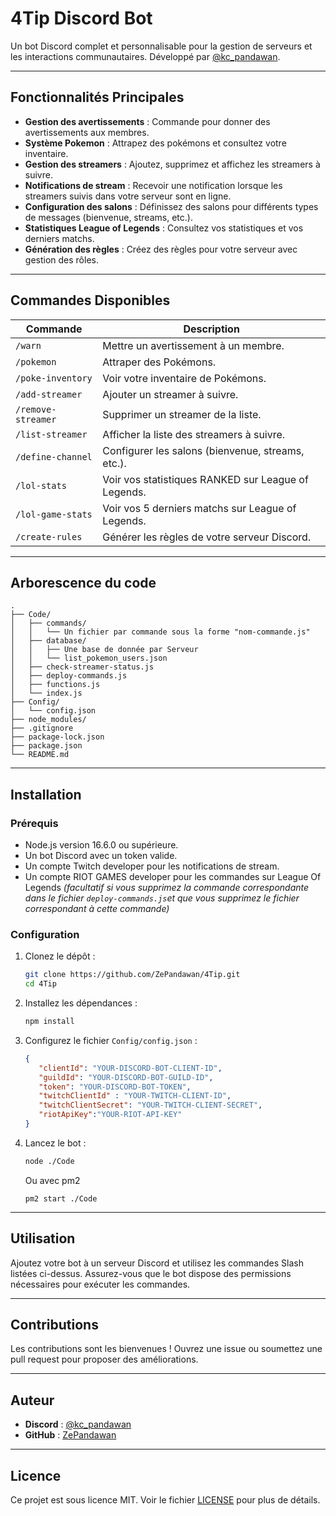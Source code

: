 # 4Tip Discord Bot

Un bot Discord complet et personnalisable pour la gestion de serveurs et les interactions communautaires. Développé par [@kc_pandawan](https://discord.com/users/kc_pandawan).

---

## Fonctionnalités Principales

- **Gestion des avertissements** : Commande pour donner des avertissements aux membres.
- **Système Pokemon** : Attrapez des pokémons et consultez votre inventaire.
- **Gestion des streamers** : Ajoutez, supprimez et affichez les streamers à suivre.
- **Notifications de stream** : Recevoir une notification lorsque les streamers suivis dans votre serveur sont en ligne.
- **Configuration des salons** : Définissez des salons pour différents types de messages (bienvenue, streams, etc.).
- **Statistiques League of Legends** : Consultez vos statistiques et vos derniers matchs.
- **Génération des règles** : Créez des règles pour votre serveur avec gestion des rôles.

---

## Commandes Disponibles

| Commande             | Description                                                                 |
|----------------------|-----------------------------------------------------------------------------|
| `/warn`              | Mettre un avertissement à un membre.                                      |
| `/pokemon`           | Attraper des Pokémons.                                                     |
| `/poke-inventory`    | Voir votre inventaire de Pokémons.                                         |
| `/add-streamer`      | Ajouter un streamer à suivre.                                            |
| `/remove-streamer`   | Supprimer un streamer de la liste.                                         |
| `/list-streamer`     | Afficher la liste des streamers à suivre.                                 |
| `/define-channel`    | Configurer les salons (bienvenue, streams, etc.).                         |
| `/lol-stats`         | Voir vos statistiques RANKED sur League of Legends.                       |
| `/lol-game-stats`    | Voir vos 5 derniers matchs sur League of Legends.                         |
| `/create-rules`      | Générer les règles de votre serveur Discord.                           |

---

## Arborescence du code 

```
.
├── Code/
│   ├── commands/
│   │   └── Un fichier par commande sous la forme "nom-commande.js"
│   ├── database/
│   │   ├── Une base de donnée par Serveur
│   │   └── list_pokemon_users.json
│   ├── check-streamer-status.js
│   ├── deploy-commands.js
│   ├── functions.js
│   └── index.js
├── Config/
│   └── config.json
├── node_modules/
├── .gitignore
├── package-lock.json
├── package.json
└── README.md
```

---

## Installation

### Prérequis

- Node.js version 16.6.0 ou supérieure.
- Un bot Discord avec un token valide.
- Un compte Twitch developer pour les notifications de stream.
- Un compte RIOT GAMES developer pour les commandes sur League Of Legends *(facultatif si vous supprimez la commande correspondante dans le fichier `deploy-commands.js`et que vous supprimez le fichier correspondant à cette commande)*

### Configuration

1. Clonez le dépôt :
   ```bash
   git clone https://github.com/ZePandawan/4Tip.git
   cd 4Tip
   ```

2. Installez les dépendances :
   ```bash
   npm install
   ```

3. Configurez le fichier `Config/config.json` :
   ```json
   {
      "clientId": "YOUR-DISCORD-BOT-CLIENT-ID",
      "guildId": "YOUR-DISCORD-BOT-GUILD-ID",
      "token": "YOUR-DISCORD-BOT-TOKEN",
      "twitchClientId" : "YOUR-TWITCH-CLIENT-ID",
      "twitchClientSecret": "YOUR-TWITCH-CLIENT-SECRET",
      "riotApiKey":"YOUR-RIOT-API-KEY"
   }
   ```

4. Lancez le bot :
   ```bash
   node ./Code
   ```
   Ou avec pm2
   ```
   pm2 start ./Code
   ```


---

## Utilisation

Ajoutez votre bot à un serveur Discord et utilisez les commandes Slash listées ci-dessus. Assurez-vous que le bot dispose des permissions nécessaires pour exécuter les commandes.

---

## Contributions

Les contributions sont les bienvenues ! Ouvrez une issue ou soumettez une pull request pour proposer des améliorations.

---

## Auteur

- **Discord** : [@kc_pandawan](https://discord.com/users/kc_pandawan)
- **GitHub** : [ZePandawan](https://github.com/ZePandawan)

---

## Licence

Ce projet est sous licence MIT. Voir le fichier [LICENSE](LICENSE) pour plus de détails.